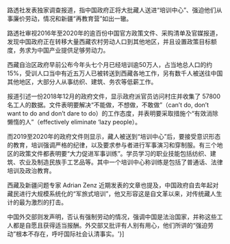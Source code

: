 

路透社发表独家调查报道，指中国政府正将大批藏人送进“培训中心”、强迫他们从事廉价劳动，情况和新疆“再教育营”如出一辙。

路透社审视2016年至2020年的逾百份中国官方政策文件、采购清单及官媒报道，发现中国政府正在转移大量西藏农村劳动人口到其他地区，并且设置政策目标额度，务求为中国产业提供足够劳动力。

西藏自治区政府早前公布今年头七个月已经培训逾50万人，占当地总人口的约15%，受训人口当中有近五万人已被转送到西藏各地工作，另有数千人被送往中国其他地区，大部分人从事纺织、建筑、务农等低薪工作。

报道引述一份2018年12月的政府文件，显示政府派官员访问村庄并收集了 57800 名工人的数据。文件表明要解决“不能做，不想做，不敢做”（can’t do, don’t want to do and don’t dare to do）的工作态度，并表明要采取措施个“有效消除懒惰的人”（effectively eliminate ‘lazy people）。

而2019至2020年的政府文件则显示，藏人被送到“培训中心”后，要接受意识形态的教育，培训强调严格的纪律，以及要求参与者进行军事演习和穿制服。有三个地区的政策文件都表明要“大力促进军事训练”。学员学习的职业技能包括纺织、建筑、农业及制造民族手工艺品等。其中一个培训中心称训练是包括了普通话、法律培训及政治教育。

西藏及新疆问题专家 Adrian Zenz 近期发表的文章也提及，中国政府自去年起对藏民进行大规模系统化的“军旅式培训”，他又形容这是自文革以来，对传统藏人生计的最为激烈的打击。

中国外交部则发声明，否认有强制劳动的情况，强调中国是法治国家，并称这些工人都是自愿且获得适当报酬。外交部又批评有人别有用心，他们所讲的“强迫劳动”根本不存在，呼吁国际社会认清事实。'}]